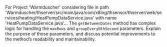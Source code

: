 For Project 'Warmduscher' considering file in path 'Warmduscher/thserver/src/main/java/com/x8ing/thsensor/thserver/web/services/heating/HeatPumpDataService.java' with name 'HeatPumpDataService.java'... 
The `getBetweenDates` method has complex logic for handling the `maxRows` and `groupEveryNthSecond` parameters. Explain the purpose of these parameters, and discuss potential improvements to the method’s readability and maintainability.